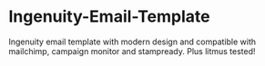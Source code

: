 # Ingenuity-Email-Template
Ingenuity email template with modern design and compatible with mailchimp, campaign monitor and stampready. Plus litmus tested!
